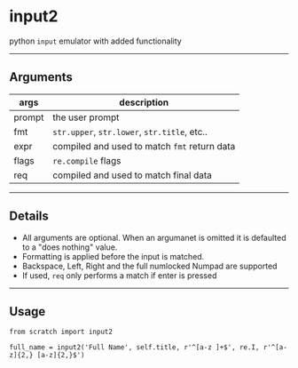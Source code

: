 # input2
python `input` emulator with added functionality

-------

## Arguments
|args|description|
|-|-|
|prompt | the user prompt|
|fmt    | `str.upper`, `str.lower`, `str.title`, etc..|
|expr   | compiled and used to match `fmt` return data|
|flags  | `re.compile` flags|
|req    | compiled and used to match final data|

--------

## Details

* All arguments are optional. When an argumanet is omitted it is defaulted to a "does nothing" value.
* Formatting is applied before the input is matched. 
* Backspace, Left, Right and the full numlocked Numpad are supported
* If used, `req` only performs a match if enter is pressed

-------

## Usage
```python3
from scratch import input2

full_name = input2('Full Name', self.title, r'^[a-z ]+$', re.I, r'^[a-z]{2,} [a-z]{2,}$')
```
